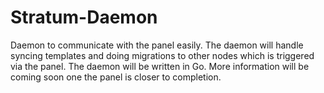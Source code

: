 # Stratum-Daemon
Daemon to communicate with the panel easily.
The daemon will handle syncing templates and doing migrations to other nodes which is triggered via the panel.
The daemon will be written in Go.
More information will be coming soon one the panel is closer to completion.
